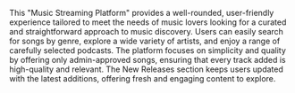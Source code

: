 This "Music Streaming Platform" provides a well-rounded, user-friendly experience tailored to meet the needs of music lovers looking for a curated and straightforward approach to music discovery. Users can easily search for songs by genre, explore a wide variety of artists, and enjoy a range of carefully selected podcasts. The platform focuses on simplicity and quality by offering only admin-approved songs, ensuring that every track added is high-quality and relevant. The New Releases section keeps users updated with the latest additions, offering fresh and engaging content to explore.
